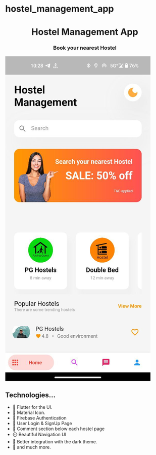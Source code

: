 # hostel_management_app
<div align="center">
  <h1 align="center">Hostel Management App</h1>
  <h3 align="center">Book your nearest Hostel</h3>
</div>

![hostel_management](images/hmss.jpeg)

## Technologies...

- 🚀️ Flutter for the UI.
- 🏅️ Material Icon.
- 💪️ Firebase Authentication
- 📅️ User Login & SignUp Page
- 💎️ Comment section below each hostel page
- ⏲️ Beautiful Navigation UI
- 🌙️ Better integration with the dark theme.
- 🎉️ and much more.
